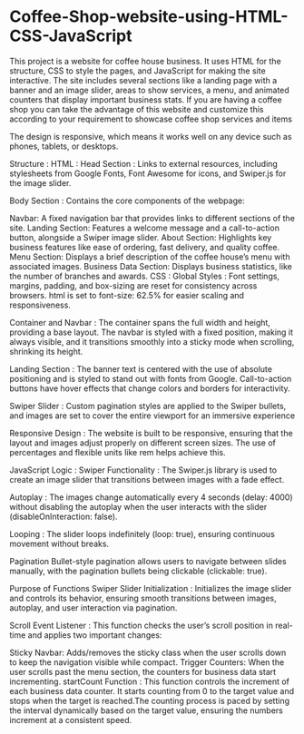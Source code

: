 # Coffee-Shop-website-using-HTML-CSS-JavaScript
This project is a website for coffee house business. It uses HTML for the structure, CSS to style the pages, and JavaScript for making the site interactive.
The site includes several sections like a landing page with a banner and an image slider, areas to show services, a menu, and animated counters that display important business stats. If you are having a coffee shop you can take the advantage of this website and customize this according to your requirement to showcase coffee shop services and items

The design is responsive, which means it works well on any device such as phones, tablets, or desktops. 

Structure :
HTML :
Head Section :
Links to external resources, including stylesheets from Google Fonts, Font Awesome for icons, and Swiper.js for the image slider.

Body Section :
Contains the core components of the webpage:

Navbar: A fixed navigation bar that provides links to different sections of the site.
Landing Section: Features a welcome message and a call-to-action button, alongside a Swiper image slider.
About Section: Highlights key business features like ease of ordering, fast delivery, and quality coffee.
Menu Section: Displays a brief description of the coffee house’s menu with associated images.
Business Data Section: Displays business statistics, like the number of branches and awards.
CSS :
Global Styles :
Font settings, margins, padding, and box-sizing are reset for consistency across browsers. html is set to font-size: 62.5% for easier scaling and responsiveness.

Container and Navbar :
The container spans the full width and height, providing a base layout. The navbar is styled with a fixed position, making it always visible, and it transitions smoothly into a sticky mode when scrolling, shrinking its height.

Landing Section :
The banner text is centered with the use of absolute positioning and is styled to stand out with fonts from Google. Call-to-action buttons have hover effects that change colors and borders for interactivity.

Swiper Slider :
Custom pagination styles are applied to the Swiper bullets, and images are set to cover the entire viewport for an immersive experience

Responsive Design :
The website is built to be responsive, ensuring that the layout and images adjust properly on different screen sizes. The use of percentages and flexible units like rem helps achieve this.

JavaScript Logic :
Swiper Functionality :
The Swiper.js library is used to create an image slider that transitions between images with a fade effect.

Autoplay :
The images change automatically every 4 seconds (delay: 4000) without disabling the autoplay when the user interacts with the slider (disableOnInteraction: false).

Looping :
The slider loops indefinitely (loop: true), ensuring continuous movement without breaks.

Pagination
Bullet-style pagination allows users to navigate between slides manually, with the pagination bullets being clickable (clickable: true).

Purpose of Functions
Swiper Slider Initialization :
Initializes the image slider and controls its behavior, ensuring smooth transitions between images, autoplay, and user interaction via pagination.

Scroll Event Listener :
This function checks the user’s scroll position in real-time and applies two important changes:

Sticky Navbar: Adds/removes the sticky class when the user scrolls down to keep the navigation visible while compact.
Trigger Counters: When the user scrolls past the menu section, the counters for business data start incrementing.
startCount Function :
This function controls the increment of each business data counter. It starts counting from 0 to the target value and stops when the target is reached.The counting process is paced by setting the interval dynamically based on the target value, ensuring the numbers increment at a consistent speed.
